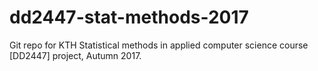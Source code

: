 # dd2447-stat-methods-2017
Git repo for KTH Statistical methods in applied computer science course [DD2447] project, Autumn 2017.
